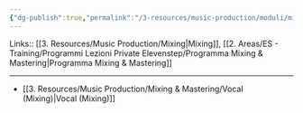 ```yaml
---
{"dg-publish":true,"permalink":"/3-resources/music-production/moduli/mixing-vocals-modulo/"}
---
```


Links:: [[3. Resources/Music Production/Mixing\|Mixing]], [[2. Areas/ES - Training/Programmi Lezioni Private Elevenstep/Programma Mixing & Mastering\|Programma Mixing & Mastering]]

---

- [[3. Resources/Music Production/Mixing & Mastering/Vocal (Mixing)\|Vocal (Mixing)]]


